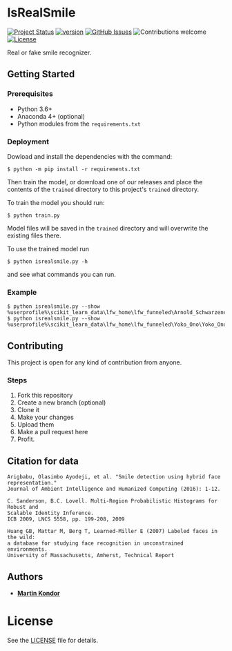# IsRealSmile

[![Project Status](https://img.shields.io/badge/status-active-brightgreen.svg)](https://github.com/MartinKondor/IsRealSmile/)
[![version](https://img.shields.io/badge/version-2019.07-brightgreen.svg)](https://github.com/MartinKondor/IsRealSmile)
[![GitHub Issues](https://img.shields.io/github/issues/MartinKondor/IsRealSmile.svg)](https://github.com/MartinKondor/IsRealSmile/issues)
![Contributions welcome](https://img.shields.io/badge/contributions-welcome-blue.svg)
[![License](https://img.shields.io/badge/license-MIT-blue.svg)](https://opensource.org/licenses/MIT)

Real or fake smile recognizer.

## Getting Started

### Prerequisites

* Python 3.6+
* Anaconda 4+ (optional)
* Python modules from the `requirements.txt`

### Deployment

Dowload and install the dependencies with the command:

```
$ python -m pip install -r requirements.txt
```

Then train the model, or download one of our releases and place the contents of the `trained` directory to this project's `trained` directory.

To train the model you should run:

```
$ python train.py
```

Model files will be saved in the `trained` directory and will overwrite the existing files there.

To use the trained model run

```
$ python isrealsmile.py -h
```

and see what commands you can run.

### Example

```
$ python isrealsmile.py --show %userprofile%\scikit_learn_data\lfw_home\lfw_funneled\Arnold_Schwarzenegger\Arnold_Schwarzenegger_0006.jpg
$ python isrealsmile.py --show %userprofile%\scikit_learn_data\lfw_home\lfw_funneled\Yoko_Ono\Yoko_Ono_0003.jpg
```

## Contributing

This project is open for any kind of contribution from anyone.

### Steps

1. Fork this repository
2. Create a new branch (optional)
3. Clone it
4. Make your changes
5. Upload them
6. Make a pull request here
7. Profit.

## Citation for data

```
Arigbabu, Olasimbo Ayodeji, et al. "Smile detection using hybrid face representation."
Journal of Ambient Intelligence and Humanized Computing (2016): 1-12.

C. Sanderson, B.C. Lovell. Multi-Region Probabilistic Histograms for Robust and
Scalable Identity Inference.
ICB 2009, LNCS 5558, pp. 199-208, 2009

Huang GB, Mattar M, Berg T, Learned-Miller E (2007) Labeled faces in the wild:
a database for studying face recognition in unconstrained environments.
University of Massachusetts, Amherst, Technical Report
```

## Authors

* **[Martin Kondor](https://github.com/MartinKondor)**

# License

See the [LICENSE](LICENSE) file for details.
